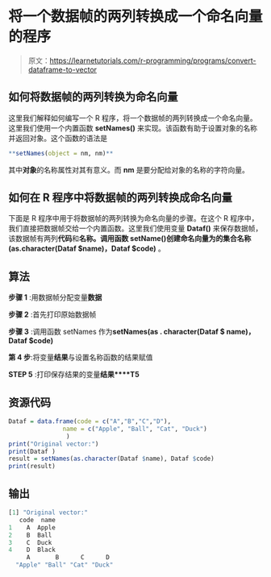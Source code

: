 # 将一个数据帧的两列转换成一个命名向量的程序

> 原文：<https://learnetutorials.com/r-programming/programs/convert-dataframe-to-vector>

## 如何将数据帧的两列转换为命名向量

这里我们解释如何编写一个 R 程序，将一个数据帧的两列转换成一个命名向量。这里我们使用一个内置函数 **setNames()** 来实现。该函数有助于设置对象的名称并返回对象。这个函数的语法是

```r
**setNames(object = nm, nm)** 

```

其中**对象**的名称属性对其有意义。而 **nm** 是要分配给对象的名称的字符向量。

## 如何在 R 程序中将数据帧的两列转换成命名向量

下面是 R 程序中用于将数据帧的两列转换为命名向量的步骤。在这个 R 程序中，我们直接把数据帧交给一个内置函数。这里我们使用变量 **Dataf()** 来保存数据帧，该数据帧有两列**代码**和**名称。**调用函数 setName()创建命名向量为**的集合名称(as.character(Dataf $name)，Dataf $code)** 。

## 算法

**步骤 1** :用数据帧分配变量**数据**

**步骤 2** :首先打印原始数据帧

**步骤 3** :调用函数 setNames 作为**setNames(as . character(Dataf $ name)，Dataf $code)**

**第 4 步**:将变量**结果**与设置名称函数的结果赋值

**STEP 5** :打印保存结果的变量**结果****T5**

## 资源代码

```r
Dataf = data.frame(code = c("A","B","C","D"), 
               name = c("Apple", "Ball", "Cat", "Duck")
                )
print("Original vector:")
print(Dataf )
result = setNames(as.character(Dataf $name), Dataf $code)
print(result)

```

## 输出

```r
[1] "Original vector:"
   code  name
1    A  Apple
2    B  Ball
3    C  Duck
4    D  Black
     A       B      C      D 
  "Apple" "Ball" "Cat" "Duck" 
```